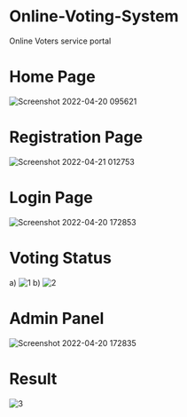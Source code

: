 # Online-Voting-System
Online Voters service portal
# Home Page
![Screenshot 2022-04-20 095621](https://user-images.githubusercontent.com/63899643/181448924-696bd1d2-8661-4676-8aba-0b4ca7a0669a.png)
# Registration Page
![Screenshot 2022-04-21 012753](https://user-images.githubusercontent.com/63899643/181449172-c69306f3-320a-4ce5-9e8b-df798c4ed7b6.png)
# Login Page

![Screenshot 2022-04-20 172853](https://user-images.githubusercontent.com/63899643/181449440-fed78d4e-e3c3-4229-a32d-50a088cc6cfe.png)
# Voting Status
a) ![1](https://user-images.githubusercontent.com/63899643/181449555-f836bfee-62de-47dc-aca6-fa40385325c3.png)
b) ![2](https://user-images.githubusercontent.com/63899643/181449967-dc58839d-218f-4b14-9c90-7a38370f6959.png)

# Admin Panel
![Screenshot 2022-04-20 172835](https://user-images.githubusercontent.com/63899643/181450115-19e4c67d-ee69-4fb3-abee-e1396a26bbd4.png)

# Result
![3](https://user-images.githubusercontent.com/63899643/181450246-6e239fe3-677f-40e3-96f2-5c6c751b4e19.png)

